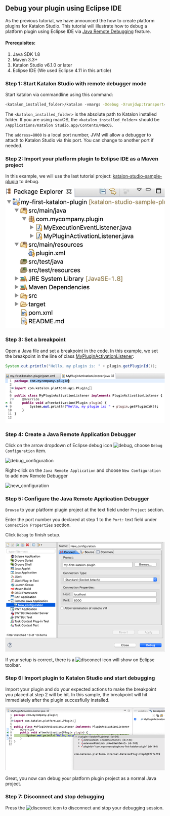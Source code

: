## Debug your plugin using Eclipse IDE
As the previous tutorial, we have announced the how to create platform plugins for Katalon Studio.
This tutorial will illustrate how to debug a platform plugin using Eclipse IDE via [Java Remote Debugging](https://help.eclipse.org/2019-03/topic/org.eclipse.jdt.doc.user/tasks/task-running_and_debugging.htm) feature.

#### Prerequisites:
1. Java SDK 1.8
2. Maven 3.3+
3. Katalon Studio v6.1.0 or later
4. Eclipse IDE (We used Eclipse 4.11 in this article)

### Step 1: Start Katalon Studio with remote debugger mode
Start katalon via commandline using this command:
```sh
<katalon_installed_folder>/katalon -vmargs -Xdebug -Xrunjdwp:transport=dt_socket,server=y,suspend=n,address=8000
```
The `<katalon_installed_folder>` is the absolute path to Katalon installed folder. If you are using macOS, the `<katalon_installed_folder>` should be `/Applications/Katalon Studio.app/Contents/MacOS`.

The `address=8000` is a local port number, JVM will allow a debugger to attach to Katalon Studio via this port. You can change to another port if needed.

### Step 2: Import your platform plugin to Eclipse IDE as a Maven project
In this example, we will use the last tutorial project: [katalon-studio-sample-plugin](https://github.com/katalon-studio/katalon-studio-sample-plugin) to debug.

![import_plugin_project_to_eclipse_ide](images/import_plugin_project_to_eclipse_ide.png)

### Step 3: Set a breakpoint
Open a Java file and set a breakpoint in the code. In this example, we set the breakpoint in the line of class [MyPluginActivationListener](https://github.com/katalon-studio/katalon-studio-sample-plugin/blob/master/src/main/java/com/mycompany/plugin/MyPluginActivationListener.java):
```java
System.out.println("Hello, my plugin is: " + plugin.getPluginId());
```

![set_breakpoint](images/set_breakpoint.png)

### Step 4: Create a Java Remote Application Debugger
Click on the arrow dropdown of Eclipse debug icon ![debug](https://help.eclipse.org/2019-03/topic/org.eclipse.jdt.doc.user/images/org.eclipse.debug.ui/obj16/ldebug_obj.png), choose `Debug Configuration` item.

![debug_configuration](images/debug_configuration)

Right-click on the `Java Remote Application` and choose `New Configuration` to add new Remote Debugger

![new_configuration](images/new_configuration)

### Step 5: Configure the Java Remote Application Debugger
`Browse` to your platform plugin project at the text field under `Project` section.

Enter the port number you declared at step 1 to the `Port:` text field under `Connection Properties` section.

Click `Debug` to finish setup.

![new_remote_debugger](images/new_remote_debugger.png)

If your setup is correct, there is a ![disconect](https://help.eclipse.org/luna/rtopic/org.eclipse.cdt.debug.application.doc/images/icon_disconnect.gif) icon will show on Eclipse toolbar.

### Step 6: Import plugin to Katalon Studio and start debugging
Import your plugin and do your expected actions to make the breakpoint you placed at step 2 will be hit.
In this sample, the breakpoint will hit immediately after the plugin succesfiully installed.

![break_point_hit](images/breakpoint_hit.png)

Great, you now can debug your platform plugin project as a normal Java project.

### Step 7: Disconnect and stop debugging
Press the ![disconect](https://help.eclipse.org/luna/rtopic/org.eclipse.cdt.debug.application.doc/images/icon_disconnect.gif) icon to disconnect and stop your debugging session.